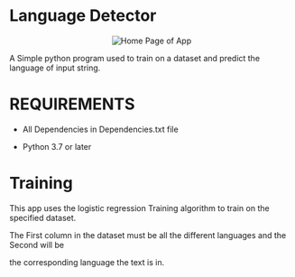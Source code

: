 # Language Detector

<p align = "center">
  <img title="Home" alt="Home Page of App" src="https://user-images.githubusercontent.com/113833707/219943138-089d05ae-53df-4696-8d2a-7b01eb386954.png">
 </p>

 
A Simple python program used to train on a dataset and predict the language of input string.

# REQUIREMENTS
* All Dependencies in Dependencies.txt file  

* Python 3.7 or later

# Training
This app uses the logistic regression Training algorithm to train on the specified dataset.  

The First column in the dataset must be all the different languages and the Second will be   

the corresponding language the text is in.

